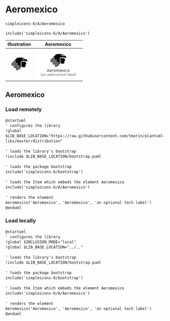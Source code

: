# Aeromexico


```text
simpleicons-6/A/Aeromexico
```

```text
include('simpleicons-6/A/Aeromexico')
```



| Illustration | Aeromexico |
| :---: | :---: |
| ![illustration for Illustration](../../simpleicons-6/A/Aeromexico.png) | ![illustration for Aeromexico](../../simpleicons-6/A/Aeromexico.Local.png) |




## Aeromexico

### Load remotely
```plantuml
@startuml
' configures the library
!global $LIB_BASE_LOCATION="https://raw.githubusercontent.com/tmorin/plantuml-libs/master/distribution"

' loads the library's bootstrap
!include $LIB_BASE_LOCATION/bootstrap.puml

' loads the package bootstrap
include('simpleicons-6/bootstrap')

' loads the Item which embeds the element Aeromexico
include('simpleicons-6/A/Aeromexico')

' renders the element
Aeromexico('Aeromexico', 'Aeromexico', 'an optional tech label')
@enduml
```

### Load locally
```plantuml
@startuml
' configures the library
!global $INCLUSION_MODE="local"
!global $LIB_BASE_LOCATION="../.."

' loads the library's bootstrap
!include $LIB_BASE_LOCATION/bootstrap.puml

' loads the package bootstrap
include('simpleicons-6/bootstrap')

' loads the Item which embeds the element Aeromexico
include('simpleicons-6/A/Aeromexico')

' renders the element
Aeromexico('Aeromexico', 'Aeromexico', 'an optional tech label')
@enduml
```

